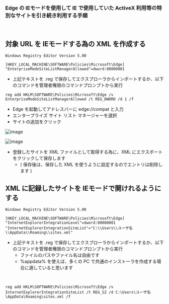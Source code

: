 ### Edge の IEモードを使用して IE で使用していた ActiveX 利用等の特別なサイトを引き続き利用する手順

<br>

## 対象 URL を IEモードする為の XML を作成する
```
Windows Registry Editor Version 5.00

[HKEY_LOCAL_MACHINE\SOFTWARE\Policies\Microsoft\Edge]
"EnterpriseModeSiteListManagerAllowed"=dword:00000001

```

- 上記テキストを .reg で保存してエクスプローラからインポートするか、以下のコマンドを管理者権限のコマンドプロンプトから実行

```
reg add HKLM\SOFTWARE\Policies\Microsoft\Edge /v EnterpriseModeSiteListManagerAllowed /t REG_DWORD /d 1 /f
```

- Edge を起動してアドレスバーに edge://compat と入力
- エンタープライズ サイト リスト マネージャーを選択
- サイトの追加をクリック

![image](https://user-images.githubusercontent.com/1501327/151492507-56006468-02af-4f8b-9738-c2a4498bb7a6.png)

![image](https://user-images.githubusercontent.com/1501327/151492626-61115803-f1d0-48d3-ad8f-5108e5443ee4.png)

- 登録したサイトを XML ファイルとして取得する為に、XML にエクスポートをクリックして保存します
  - ( 保存後は、保存した XML を使うように設定するのでエントリは削除します )

## XML に記録したサイトを IEモードで開けれるようにする
```
Windows Registry Editor Version 5.00

[HKEY_LOCAL_MACHINE\SOFTWARE\Policies\Microsoft\Edge]
"InternetExplorerIntegrationLevel"=dword:00000001
"InternetExplorerIntegrationSiteList"="C:\\Users\\ユーザ名\\AppData\\Roaming\\sites.xml"

```

- 上記テキストを .reg で保存してエクスプローラからインポートするか、以下のコマンドを管理者権限のコマンドプロンプトから実行
  - ファイルのパスやファイル名は自由です
  - %appdata% を使えば、多くの PC で共通のインストーラを作成する場合に適していると思います

<br>

```
reg add HKLM\SOFTWARE\Policies\Microsoft\Edge /v InternetExplorerIntegrationSiteList /t REG_SZ /d C:\Users\ユーザ名\AppData\Roaming\sites.xml /f
```

